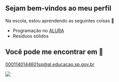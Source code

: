 ## Sejam bem-vindos ao meu perfil

Na escola, estou aprendendo as seguintes coisas 🏫
- Programação no [ALURA](www.alura.com.br)
- Resíduos sólidos
  
## Você pode me encontrar em 📧
0001140144601sp@al.educacao.sp.gov.br


![](https://media1.tenor.com/m/8JYrJbi0bYwAAAAd/totk-totk-zelda.gif)
